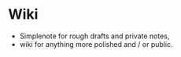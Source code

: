 # Wiki


- Simplenote for rough drafts and private notes,
- wiki for anything more polished and / or public.

